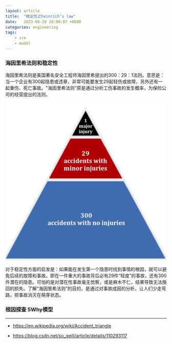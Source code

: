 ```yaml
---
layout: article
title:  "稳定性之heinrich’s law"
date:   2023-08-20 20:00:07 +0800
categories: engineering
tags: 
    - sre
    - model
---
```


### 海因里希法则和稳定性

海因里希法则是美国著名安全工程师海因里希提出的300：29：1法则。意思是：当一个企业有300起隐患或违章，非常可能要发生29起轻伤或故障，另外还有一起重伤、死亡事故。"海因里希法则”原是通过分析工伤事故的发生概率，为保险公司的经营提出的法则。

<img src="/assets/posts/202308/Snip20230821_79.png">


对于稳定性方面的启发是：如果能在发生第一个隐患时找到事情的根因，就可以避免后续的故障和事故。即在一件重大的事故背后必有29件“轻度”的事故，还有300件潜在的隐患。可怕的是对潜在性事故毫无觉察，或是麻木不仁，结果导致无法挽回的损失。了解“海因里希法则”的目的，是通过对事故成因的分析，让人们少走弯路，把事故消灭在萌芽状态。


### 根因探查 5Why模型


---
- https://en.wikipedia.org/wiki/Accident_triangle

- https://blog.csdn.net/so_geili/article/details/110293117